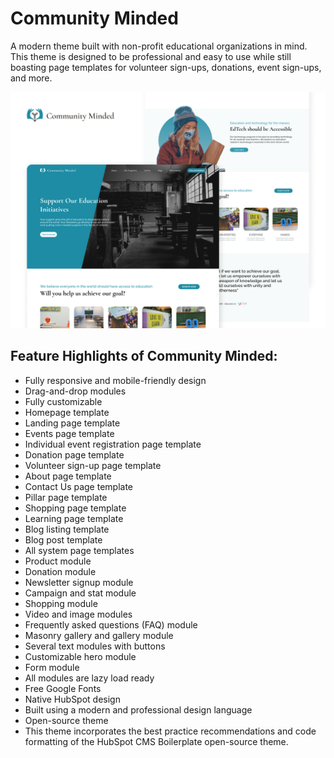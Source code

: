 # Community Minded 
A modern theme built with non-profit educational organizations in mind. This theme is designed to be professional and easy to use while still boasting page templates for volunteer sign-ups, donations, event sign-ups, and more.

<img src="./Cover.png" alt="Promotional cover of Community Minded HubSpot Theme.">

## Feature Highlights of Community Minded:

- Fully responsive and mobile-friendly design
- Drag-and-drop modules
- Fully customizable
- Homepage template
- Landing page template
- Events page template
- Individual event registration page template
- Donation page template
- Volunteer sign-up page template
- About page template
- Contact Us page template
- Pillar page template
- Shopping page template
- Learning page template
- Blog listing template
- Blog post template
- All system page templates
- Product module
- Donation module
- Newsletter signup module
- Campaign and stat module
- Shopping module
- Video and image modules
- Frequently asked questions (FAQ) module
- Masonry gallery and gallery module
- Several text modules with buttons
- Customizable hero module
- Form module
- All modules are lazy load ready
- Free Google Fonts
- Native HubSpot design
- Built using a modern and professional design language
- Open-source theme
- This theme incorporates the best practice recommendations and code formatting of the HubSpot CMS Boilerplate open-source theme.
